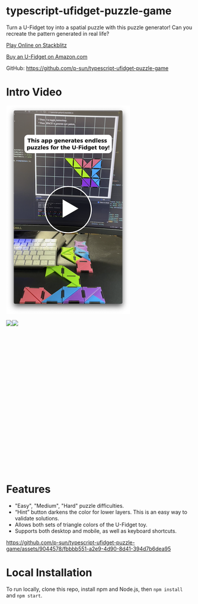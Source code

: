# typescript-ufidget-puzzle-game

Turn a U-Fidget toy into a spatial puzzle with this puzzle generator! Can you recreate the pattern generated in real life?

[Play Online on Stackblitz](https://typescript-gehym3.stackblitz.io)

[Buy an U-Fidget on Amazon.com](https://a.co/d/6UT2AUO)

GitHub: https://github.com/p-sun/typescript-ufidget-puzzle-game

# Intro Video

[![How to Fold Patterns](https://github.com/p-sun/typescript-ufidget-puzzle-game/blob/main/VideoScreenshot.png)](https://www.youtube.com/watch?v=erI8iSFFPh8)

<div style="display:flex">
  <img src="https://github.com/p-sun/typescript-ufidget-puzzle-game/assets/9044578/31bb7831-b3c7-45ed-9fdc-ac4c394e28bc.png" height="400">
  <img src="https://github.com/p-sun/typescript-ufidget-puzzle-game/assets/9044578/0bb284c1-5454-4070-9163-9303d6625cd4.png" height="400">
</div>

# Features
- "Easy", "Medium", "Hard" puzzle difficulties.
- “Hint” button darkens the color for lower layers. This is an easy way to validate solutions.
- Allows both sets of triangle colors of the U-Fidget toy.
- Supports both desktop and mobile, as well as keyboard shortcuts.
  
https://github.com/p-sun/typescript-ufidget-puzzle-game/assets/9044578/fbbbb551-a2e9-4d90-8d41-394d7b6dea95

# Local Installation

To run locally, clone this repo, install npm and Node.js, then `npm install` and `npm start`.

